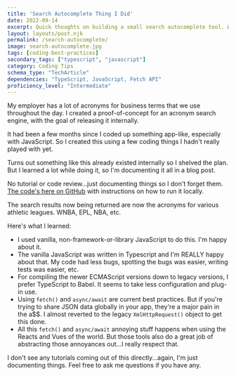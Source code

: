 ```yaml
---
title: 'Search Autocomplete Thing I Did'
date: 2022-09-14
excerpt: Quick thoughts on building a small search autocomplete tool. What I learned, what I liked and what I didn't like.
layout: layouts/post.njk
permalink: /search-autocomplete/
image: search-autocomplete.jpg
tags: [coding-best-practices]
secondary_tags: ["typescript", "javascript"]
category: Coding Tips
schema_type: "TechArticle"
dependencies: "TypeScript, JavaScript, Fetch API"
proficiency_level: "Intermediate"
---
```

My employer has a lot of acronyms for business terms that we use throughout the day. I created a proof-of-concept for an acronym search engine, with the goal of releasing it internally.

It had been a few months since I coded up something app-like, especially with JavaScript. So I created this using a few coding things I hadn't really played with yet.

Turns out something like this already existed internally so I shelved the plan. But I learned a lot while doing it, so I'm documenting it all in a blog post.

No tutorial or code review...just documenting things so I don't forget them. <a href="https://github.com/kaidez/search-autocomplete">The code's here on GitHub</a> with instructions on how to run it locally.

The search results now being returned are now the acronyms for various athletic leagues. WNBA, EPL, NBA, etc.

Here's what I learned:

<ul>
  <li>I used vanilla, non-framework-or-library JavaScript to do this. I'm happy about it.</li>
  <li>The vanilla JavaScript was written in Typescript and I'm REALLY happy about that. My code had less bugs, spotting the bugs was easier, writing tests was easier, etc.</li>
  <li>For compiling the newer ECMAScript versions down to legacy versions, I prefer TypeScript to Babel.  It seems to take less configuration and plug-in use.</li>
  <li>Using <code>fetch()</code> and <code>async/await</code> are current best practices. But if you're trying to share JSON data globally in your app, they're a major pain in the a$$.  I almost reverted to the legacy <code>XmlHttpRequest()</code> object to get this done.</li>
  <li>All this <code>fetch()</code> and <code>async/await</code> annoying stuff happens when using the Reacts and Vues of the world. But those tools also do a great job of abstracting those annoyances out...I really respect that.</li>
</ul>

I don't see any tutorials coming out of this directly...again, I'm just documenting things. Feel free to ask me questions if you have any.
